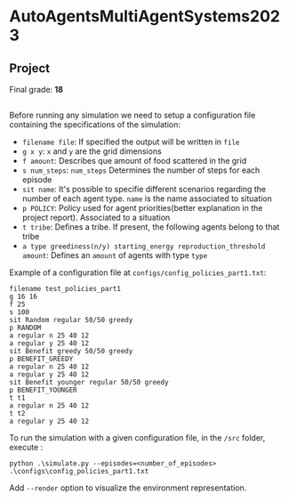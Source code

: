 # AutoAgentsMultiAgentSystems2023

## Project

Final grade: **18**

##

Before running any simulation we need to setup a configuration file containing the specifications of the simulation:

- `filename file`: If specified the output will be written in `file`
- `g x y`: `x` and `y` are the grid dimensions
- `f amount`: Describes que amount of food scattered in the grid
- `s num_steps`: `num_steps` Determines the number of steps for each episode
- `sit name`: It's possible to specifie different scenarios regarding the number of each agent type. `name` is the name associated to situation
- `p POLICY`: Policy used for agent priorities(better explanation in the project report). Associated to a situation
- `t tribe`: Defines a tribe. If present, the following agents belong to that tribe
- `a type greediness(n/y) starting_energy reproduction_threshold amount`: Defines an `amount` of agents with type `type`

Example of a configuration file at `configs/config_policies_part1.txt`:

```
filename test_policies_part1 
g 16 16
f 25
s 100
sit Random regular 50/50 greedy
p RANDOM
a regular n 25 40 12
a regular y 25 40 12
sit Benefit greedy 50/50 greedy
p BENEFIT_GREEDY
a regular n 25 40 12
a regular y 25 40 12
sit Benefit younger regular 50/50 greedy
p BENEFIT_YOUNGER
t t1
a regular n 25 40 12
t t2
a regular y 25 40 12
```

To run the simulation with a given configuration file, in the `/src` folder, execute :

`python .\simulate.py --episodes=<number_of_episodes> .\configs\config_policies_part1.txt`

Add `--render` option to visualize the environment representation.

